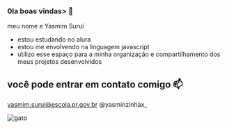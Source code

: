 ### **0la boas vindas**> 💙

meu nome e Yasmim Surui

- estou estudando no alura
- estou me envolvendo na linguagem javascript
- utilizo esse espaço para a minha organização e compartilhamento dos meus projetos desenvolvidos

## você pode entrar em contato comigo 📫 

yasmim.surui@escola.pr.gov.br
@yasminzinhax_

![gato](https://media.tenor.com/cSZp25bpjjoAAAAC/work-cat.gif)
